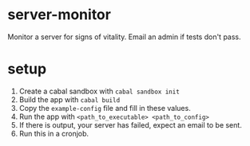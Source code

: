server-monitor
==============

Monitor a server for signs of vitality. Email an admin if tests don't pass.

setup
=====

1. Create a cabal sandbox with `cabal sandbox init`
2. Build the app with `cabal build`
3. Copy the `example-config` file and fill in these values.
4. Run the app with `<path_to_executable> <path_to_config>`
5. If there is output, your server has failed, expect an email to be sent.
6. Run this in a cronjob.


